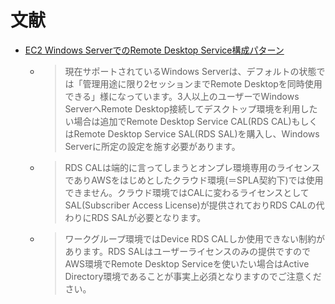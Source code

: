 # 文献
- [EC2 Windows ServerでのRemote Desktop Service構成パターン](https://dev.classmethod.jp/articles/ec2-windows-remote-desktop-patterns/)
  - >現在サポートされているWindows Serverは、デフォルトの状態では「管理用途に限り2セッションまでRemote Desktopを同時使用できる」様になっています。3人以上のユーザーでWindows ServerへRemote Desktop接続してデスクトップ環境を利用したい場合は追加でRemote Desktop Service CAL(RDS CAL)もしくはRemote Desktop Service SAL(RDS SAL)を購入し、Windows Serverに所定の設定を施す必要があります。
  - >RDS CALは端的に言ってしまうとオンプレ環境専用のライセンスでありAWSをはじめとしたクラウド環境(＝SPLA契約下)では使用できません。クラウド環境ではCALに変わるライセンスとしてSAL(Subscriber Access License)が提供されておりRDS CALの代わりにRDS SALが必要となります。
  - >ワークグループ環境ではDevice RDS CALしか使用できない制約があります。RDS SALはユーザーライセンスのみの提供ですのでAWS環境でRemote Desktop Serviceを使いたい場合はActive Directory環境であることが事実上必須となりますのでご注意ください。
  
  
  
